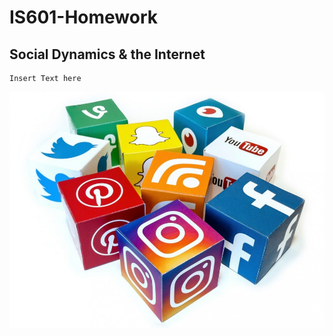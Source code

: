 # IS601-Homework 

## Social Dynamics & the Internet  
    Insert Text here 

![social-platform1](/social-platforms.jpg "social-platform2")
